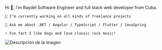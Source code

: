 Hi 👋, I'm Raydel
Software Engineer and full stack web developer from Cuba.

    🔭 I’m currently working on all kinds of freelance projects

    💬 Ask me about .NET / Angular / TypeScript / Flutter / JavaSpring

    ⚡ Fun fact I like dogs and love classic rock music!
    
<image src="https://camo.githubusercontent.com/fcafa5ebc1f5f789ae7d012a3ecd8fe7bda49516591caf7c37698f764165d880/68747470733a2f2f7777772e766563746f726c6f676f2e7a6f6e652f6c6f676f732f6769742d73636d2f6769742d73636d2d69636f6e2e737667" alt="Descripción de la imagen">
